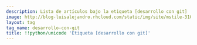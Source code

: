 ```yaml
---
description: Lista de artículos bajo la etiqueta [desarrollo con git]
image: http://blog-luisalejandro.rhcloud.com/static/img/site/mstile-310x310.png
layout: tag
tag_name: desarrollo-con-git
title: !!python/unicode 'Etiqueta [desarrollo con git]'
---
```

